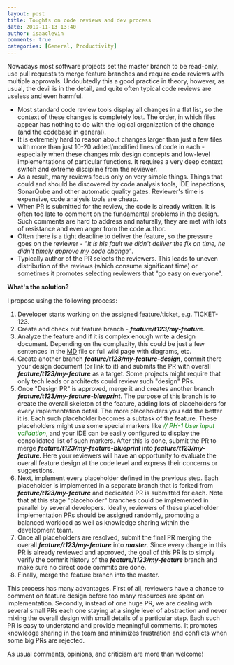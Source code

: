 ```yaml
---
layout: post
title: Toughts on code reviews and dev process
date: 2019-11-13 13:40
author: isaaclevin
comments: true
categories: [General, Productivity]
---
```

Nowadays most software projects set the master branch to be read-only, use pull requests to merge feature branches and require code reviews with multiple approvals. Undoubtedly this a good practice in theory, however, as usual, the devil is in the detail, and quite often typical code reviews are useless and even harmful.
<ul>
	<li>Most standard code review tools display all changes in a flat list, so the context of these changes is completely lost. The order, in which files appear has nothing to do with the logical organization of the change (and the codebase in general).</li>
	<li>It is extremely hard to reason about changes larger than just a few files with more than just 10-20 added/modified lines of code in each - especially when these changes mix design concepts and low-level implementations of particular functions. It requires a very deep context switch and extreme discipline from the reviewer.</li>
	<li>As a result, many reviews focus only on very simple things. Things that could and should be discovered by code analysis tools, IDE inspections, SonarQube and other automatic quality gates. Reviewer's time is expensive, code analysis tools are cheap.</li>
	<li>When PR is submitted for the review, the code is already written. It is often too late to comment on the fundamental problems in the design. Such comments are hard to address and naturally, they are met with lots of resistance and even anger from the code author.</li>
	<li>Often there is a tight deadline to deliver the feature, so the pressure goes on the reviewer - <em>"It is his fault we didn't deliver the fix on time, he didn't timely approve my code change"</em>.</li>
	<li>Typically author of the PR selects the reviewers. This leads to uneven distribution of the reviews (which consume significant time) or sometimes it promotes selecting reviewers that "go easy on everyone".</li>
</ul>
<strong>What's the solution? </strong>

I propose using the following process:
<ol>
	<li>Developer starts working on the assigned feature/ticket, e.g. TICKET-123.</li>
	<li>Create and check out feature branch - <strong><em>feature/t123/my-feature</em></strong>.</li>
	<li>Analyze the feature and if it is complex enough write a design document. Depending on the complexity, this could be just a few sentences in the <a href="https://en.wikipedia.org/wiki/Markdown">MD</a> file or full wiki page with diagrams, etc.</li>
	<li>Create another branch <strong><em>feature/t123/my-feature-design</em></strong>, commit there your design document (or link to it) and submits the PR with overall <strong><em>feature/t123/my-feature</em></strong> as a target. Some projects might require that only tech leads or architects could review such "design" PRs.</li>
	<li>Once "Design PR" is approved, merge it and creates another branch <strong><em>feature/t123/my-feature-blueprint</em></strong>. The purpose of this branch is to create the overall skeleton of the feature, adding lots of placeholders for every implementation detail. The more placeholders you add the better it is. Each such placeholder becomes a subtask of the feature. These placeholders might use some special markers like <span style="color:#008000;"><em>// PH-1 User input validation</em></span>, and your IDE can be easily configured to display the consolidated list of such markers. After this is done, submit the PR to merge <strong><em>feature/t123/my-feature-blueprint </em></strong>into <strong><em>feature/t123/my-feature. </em></strong>Here your reviewers will have an opportunity to evaluate the overall feature design at the code level and express their concerns or suggestions.</li>
	<li>Next, implement every placeholder defined in the previous step. Each placeholder is implemented in a separate branch that is forked from <strong><em>feature/t123/my-feature</em></strong> and dedicated PR is submitted for each. Note that at this stage "placeholder" branches could be implemented in parallel by several developers. Ideally, reviewers of these placeholder implementation PRs should be assigned randomly, promoting a balanced workload as well as knowledge sharing within the development team.</li>
	<li>Once all placeholders are resolved, submit the final PR merging the overall <strong><em>feature/t123/my-feature</em></strong> into <em><strong>master</strong></em>. Since every change in this PR is already reviewed and approved, the goal of this PR is to simply verify the commit history of the <strong><em>feature/t123/my-feature</em></strong> branch and make sure no direct code commits are done.</li>
	<li>Finally, merge the feature branch into the master.</li>
</ol>
This process has many advantages. First of all, reviewers have a chance to comment on feature design before too many resources are spent on implementation. Secondly, instead of one huge PR, we are dealing with several small PRs each one staying at a single level of abstraction and never mixing the overall design with small details of a particular step. Each such PR is easy to understand and provide meaningful comments. It promotes knowledge sharing in the team and minimizes frustration and conflicts when some big PRs are rejected.

As usual comments, opinions, and criticism are more than welcome!

